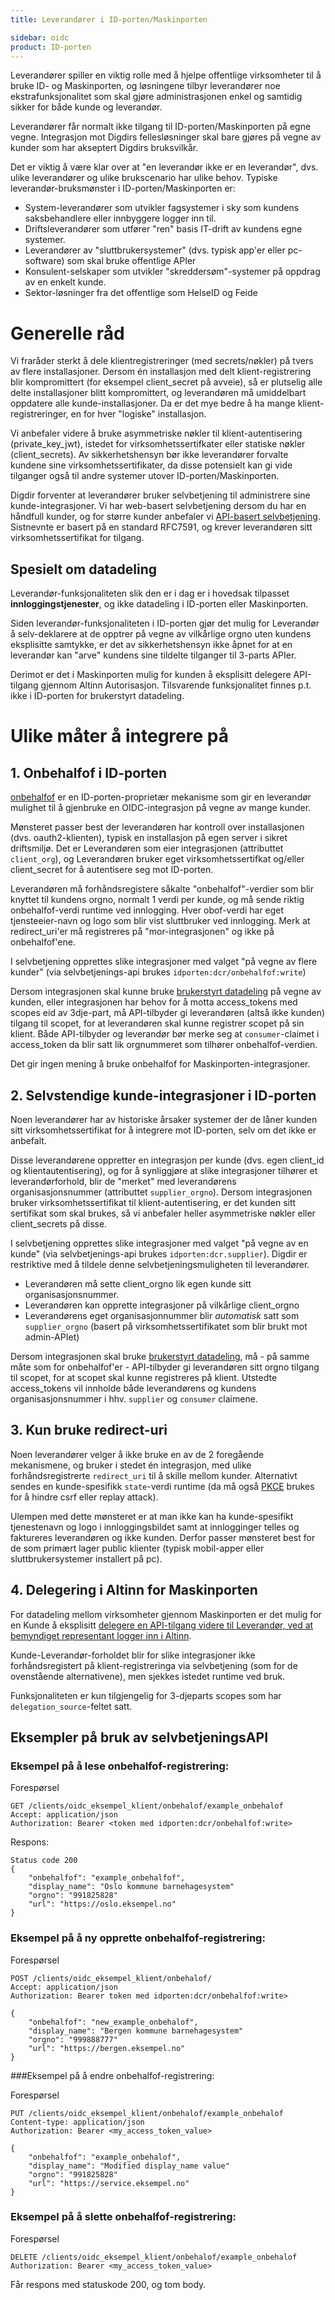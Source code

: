```yaml
---
title: Leverandører i ID-porten/Maskinporten

sidebar: oidc
product: ID-porten
---
```


Leverandører spiller en viktig rolle med å hjelpe offentlige virksomheter til å bruke ID- og Maskinporten, og løsningene tilbyr leverandører noe ekstrafunksjonalitet som skal gjøre administrasjonen enkel og samtidig sikker for både kunde og leverandør.

Leverandører får normalt ikke tilgang til ID-porten/Maskinporten på egne vegne. Integrasjon mot Digdirs fellesløsninger skal bare gjøres på vegne av kunder som har akseptert Digdirs bruksvilkår.

Det er viktig å være klar over at "en leverandør ikke er en leverandør", dvs. ulike leverandører og ulike brukscenario har ulike behov.  Typiske leverandør-bruksmønster i ID-porten/Maskinporten er:
- System-leverandører som utvikler fagsystemer i sky som kundens saksbehandlere eller innbyggere logger inn til.
- Driftsleverandører som utfører "ren" basis IT-drift av kundens egne systemer.
- Leverandører av "sluttbrukersystemer" (dvs. typisk app'er eller pc-software) som skal bruke offentlige APIer
- Konsulent-selskaper som utvikler "skreddersøm"-systemer på oppdrag av en enkelt kunde.
- Sektor-løsninger fra det offentlige som HelseID og Feide


# Generelle råd

Vi fraråder sterkt å dele klientregistreringer (med secrets/nøkler) på tvers av flere installasjoner. Dersom én installasjon med delt klient-registrering blir kompromittert (for eksempel client_secret på avveie), så er plutselig alle delte installasjoner blitt kompromittert, og leverandøren må umiddelbart oppdatere alle kunde-installasjoner.   Da er det mye bedre å ha mange klient-registreringer, en for hver "logiske" installasjon.

Vi anbefaler videre å bruke asymmetriske nøkler til klient-autentisering (private_key_jwt), istedet for virksomhetssertifkater eller statiske nøkler (client_secrets). Av sikkerhetshensyn bør ikke leverandører forvalte kundene sine virksomhetssertifikater, da disse potensielt kan gi vide tilganger også til andre systemer utover ID-porten/Maskinporten.

Digdir forventer at leverandører bruker selvbetjening til administrere sine kunde-integrasjoner.  Vi har web-basert selvbetjening dersom du har en håndfull kunder, og for større kunder anbefaler vi [API-basert selvbetjening]({{site.baseurl}}/docs/idporten/oidc/oidc_api_admin). Sistnevnte er basert på en standard RFC7591, og krever leverandøren sitt virksomhetssertifikat for tilgang.


## Spesielt om datadeling

Leverandør-funksjonaliteten slik den er i dag er i hovedsak tilpasset **innloggingstjenester**, og ikke datadeling i ID-porten eller Maskinporten.

Siden leverandør-funksjonaliteten i ID-porten gjør det mulig for Leverandør å selv-deklarere at de opptrer på vegne av vilkårlige orgno uten kundens eksplisitte samtykke, er det av sikkerhetshensyn ikke åpnet for at en leverandør kan "arve" kundens sine tildelte tilganger til 3-parts APIer.

Derimot er det i Maskinporten mulig for kunden å eksplisitt delegere API-tilgang gjennom Altinn Autorisasjon.  Tilsvarende funksjonalitet finnes p.t. ikke i ID-porten for brukerstyrt datadeling.


# Ulike måter å integrere på


## 1. Onbehalfof i ID-porten

[onbehalfof]({{site.baseurl}}/docs/idporten/oidc/oidc_func_onbehalfof) er en ID-porten-proprietær mekanisme som gir en leverandør mulighet til å gjenbruke en OIDC-integrasjon på vegne av mange kunder.  

Mønsteret passer best der leverandøren har kontroll over installasjonen (dvs. oauth2-klienten), typisk en installasjon på egen server i sikret driftsmiljø. Det er Leverandøren som eier integrasjonen (attributtet `client_org`), og Leverandøren bruker eget virksomhetssertifkat og/eller client_secret for å autentisere seg mot ID-porten.

Leverandøren må forhåndsregistere såkalte "onbehalfof"-verdier som blir knyttet til kundens orgno, normalt 1 verdi per kunde, og må sende riktig onbehalfof-verdi runtime ved innlogging.  Hver obof-verdi har eget tjensteeier-navn og logo som blir vist sluttbruker ved innlogging. Merk at redirect_uri'er må registreres på "mor-integrasjonen" og ikke på onbehalfof'ene.

I selvbetjening opprettes slike integrasjoner med valget "på vegne av flere kunder" (via selvbetjenings-api brukes `idporten:dcr/onbehalfof:write`)

Dersom integrasjonen skal kunne bruke [brukerstyrt datadeling]({{site.baseurl}}/docs/idporten/oidc/oidc_auth_oauth2) på vegne av kunden, eller integrasjonen har behov for å motta access_tokens med scopes eid av 3dje-part, må API-tilbyder gi leverandøren (altså ikke kunden) tilgang til scopet, for at leverandøren skal kunne registrer scopet på sin klient. Både API-tilbyder og leverandør bør merke seg at `consumer`-claimet i access_token da blir satt lik orgnummeret som tilhører onbehalfof-verdien.

Det gir ingen mening å bruke onbehalfof for Maskinporten-integrasjoner.


## 2. Selvstendige kunde-integrasjoner i ID-porten

Noen leverandører har av historiske årsaker systemer der de låner kunden sitt virksomhetssertifikat for å integrere mot ID-porten, selv om det ikke er anbefalt.

Disse leverandørene oppretter en integrasjon per kunde (dvs. egen client_id og klientautentisering), og for å synliggjøre at slike integrasjoner tilhører et leverandørforhold, blir de "merket" med leverandørens organisasjonsnummer (attributtet `supplier_orgno`).  Dersom integrasjonen bruker virksomhetssertifikat til klient-autentisering, er det kunden sitt sertifikat som skal brukes, så vi anbefaler heller asymmetriske nøkler eller client_secrets på disse.

I selvbetjening opprettes slike integrasjoner med valget "på vegne av en kunde" (via selvbetjenings-api brukes `idporten:dcr.supplier`). Digdir er restriktive med å tildele denne selvbetjeningsmuligheten til leverandører.

* Leverandøren må sette client_orgno lik egen kunde sitt organisasjonsnummer.
* Leverandøren kan opprette integrasjoner på vilkårlige client_orgno
* Leverandørens eget organisasjonnummer blir *automatisk* satt som `supplier_orgno` (basert på virksomhetssertifikatet som blir brukt mot admin-APIet)


Dersom integrasjonen skal bruke [brukerstyrt datadeling]({{site.baseurl}}/docs/idporten/oidc/oidc_auth_oauth2), må - på samme måte som for onbehalfof'er - API-tilbyder gi leverandøren sitt orgno tilgang til scopet, for at scopet skal kunne registreres på klient. Utstedte access_tokens  vil innholde både leverandørens og kundens organisasjonsnummer i hhv. `supplier` og `consumer` claimene.

## 3. Kun bruke redirect-uri
Noen leverandører velger å ikke bruke en av de 2 foregående mekanismene, og bruker i stedet én integrasjon, med ulike forhåndsregistrerte `redirect_uri` til å skille mellom kunder. Alternativt sendes en kunde-spesifikk `state`-verdi runtime (da må også [PKCE]({{site.baseurl}}/docs/idporten/oidc/oidc_func_pkce) brukes for å hindre csrf eller replay attack).

Ulempen med dette mønsteret er at man ikke kan ha kunde-spesifikt tjenestenavn og logo i innloggingsbildet samt at innlogginger telles og faktureres leverandøren og ikke kunden. Derfor passer mønsteret best for de som primært lager public klienter (typisk mobil-apper eller sluttbrukersystemer installert på pc).

## 4. Delegering i Altinn for Maskinporten

For datadeling mellom virksomheter gjennom Maskinporten er det mulig for en Kunde å eksplisitt [delegere en API-tilgang videre til Leverandør, ved at bemyndiget representant logger inn i Altinn]({{site.baseurl}}/docs/maskinporten/maskinporten_func_delegering).

Kunde-Leverandør-forholdet blir for slike integrasjoner ikke forhåndsregistert på klient-registreringa via selvbetjening (som for de ovenstående alternativene), men sjekkes istedet runtime ved bruk.

Funksjonaliteten er kun tilgjengelig for 3-djeparts scopes som har `delegation_source`-feltet satt.



## Eksempler på bruk av selvbetjeningsAPI


### Eksempel på å lese onbehalfof-registrering:

Forespørsel
```
GET /clients/oidc_eksempel_klient/onbehalof/example_onbehalof
Accept: application/json
Authorization: Bearer <token med idporten:dcr/onbehalfof:write>
```

Respons:
```
Status code 200
{
	"onbehalfof": "example_onbehalfof",
	"display_name": "Oslo kommune barnehagesystem"
	"orgno": "991825828"
	"url": "https://oslo.eksempel.no"
}
```

### Eksempel på å ny opprette onbehalfof-registrering:

Forespørsel
```
POST /clients/oidc_eksempel_klient/onbehalof/
Accept: application/json
Authorization: Bearer token med idporten:dcr/onbehalfof:write>

{
	"onbehalfof": "new_example_onbehalof",
	"display_name": "Bergen kommune barnehagesystem"
	"orgno": "999888777"
	"url": "https://bergen.eksempel.no"
}
```


###Eksempel på å endre onbehalfof-registrering:

Forespørsel
```
PUT /clients/oidc_eksempel_klient/onbehalof/example_onbehalof
Content-type: application/json
Authorization: Bearer <my_access_token_value>

{
	"onbehalfof": "example_onbehalof",
	"display_name": "Modified display_name value"
	"orgno": "991825828"
	"url": "https://service.eksempel.no"
}
```


### Eksempel på å slette onbehalfof-registrering:

Forespørsel
```
DELETE /clients/oidc_eksempel_klient/onbehalof/example_onbehalof
Authorization: Bearer <my_access_token_value>
```

Får respons med statuskode 200, og tom body.
